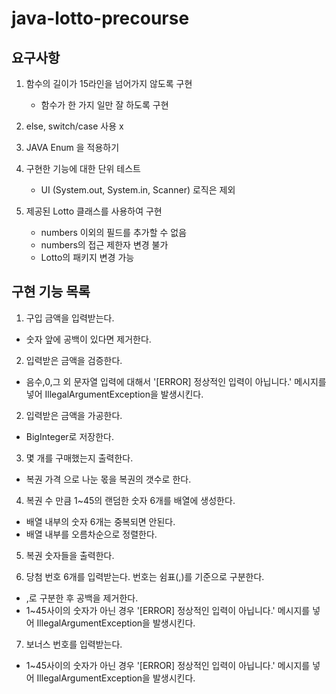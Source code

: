 # java-lotto-precourse


## 요구사항
1. 함수의 길이가 15라인을 넘어가지 않도록 구현
    + 함수가 한 가지 일만 잘 하도록 구현

2. else, switch/case 사용 x

3. JAVA Enum 을 적용하기

4. 구현한 기능에 대한 단위 테스트
    + UI (System.out, System.in, Scanner) 로직은 제외

5. 제공된 Lotto 클래스를 사용하여 구현
    + numbers 이외의 필드를 추가할 수 없음
    + numbers의 접근 제한자 변경 불가
    + Lotto의 패키지 변경 가능

## 구현 기능 목록
1. 구입 금액을 입력받는다.
+ 숫자 앞에 공백이 있다면 제거한다.

2. 입력받은 금액을 검증한다.
+ 음수,0,그 외 문자열 입력에 대해서 '[ERROR] 정상적인 입력이 아닙니다.' 메시지를 넣어 IllegalArgumentException을 발생시킨다.

2. 입력받은 금액을 가공한다.
+ BigInteger로 저장한다.

3. 몇 개를 구매했는지 출력한다.
+ 복권 가격 으로 나눈 몫을 복권의 갯수로 한다.

4. 복권 수 만큼 1~45의 랜덤한 숫자 6개를 배열에 생성한다. 
+ 배열 내부의 숫자 6개는 중복되면 안된다.
+ 배열 내부를 오름차순으로 정렬한다.

5. 복권 숫자들을 출력한다.

6. 당첨 번호 6개를 입력받는다. 번호는 쉼표(,)를 기준으로 구분한다.
+ ,로 구분한 후 공백을 제거한다. 
+ 1~45사이의 숫자가 아닌 경우 '[ERROR] 정상적인 입력이 아닙니다.' 메시지를 넣어 IllegalArgumentException을 발생시킨다.

7. 보너스 번호를 입력받는다.
+ 1~45사이의 숫자가 아닌 경우 '[ERROR] 정상적인 입력이 아닙니다.' 메시지를 넣어 IllegalArgumentException을 발생시킨다.

